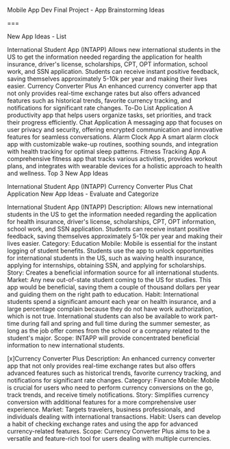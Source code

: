 Mobile App Dev Final Project - App Brainstorming Ideas

===

New App Ideas - List

International Student App (INTAPP)
Allows new international students in the US to get the information needed regarding the application for health insurance, driver's license, scholarships, CPT, OPT information, school work, and SSN application. Students can receive instant positive feedback, saving themselves approximately 5-10k per year and making their lives easier.
Currency Converter Plus
An enhanced currency converter app that not only provides real-time exchange rates but also offers advanced features such as historical trends, favorite currency tracking, and notifications for significant rate changes.
To-Do List Application
A productivity app that helps users organize tasks, set priorities, and track their progress efficiently.
Chat Application
A messaging app that focuses on user privacy and security, offering encrypted communication and innovative features for seamless conversations.
Alarm Clock App
A smart alarm clock app with customizable wake-up routines, soothing sounds, and integration with health tracking for optimal sleep patterns.
Fitness Tracking App
A comprehensive fitness app that tracks various activities, provides workout plans, and integrates with wearable devices for a holistic approach to health and wellness.
Top 3 New App Ideas

International Student App (INTAPP)
Currency Converter Plus
Chat Application
New App Ideas - Evaluate and Categorize

International Student App (INTAPP)
Description: Allows new international students in the US to get the information needed regarding the application for health insurance, driver's license, scholarships, CPT, OPT information, school work, and SSN application. Students can receive instant positive feedback, saving themselves approximately 5-10k per year and making their lives easier.
Category: Education
Mobile: Mobile is essential for the instant logging of student benefits. Students use the app to unlock opportunities for international students in the US, such as waiving health insurance, applying for internships, obtaining SSN, and applying for scholarships.
Story: Creates a beneficial information source for all international students.
Market: Any new out-of-state student coming to the US for studies. This app would be beneficial, saving them a couple of thousand dollars per year and guiding them on the right path to education.
Habit: International students spend a significant amount each year on health insurance, and a large percentage complain because they do not have work authorization, which is not true. International students can also be available to work part-time during fall and spring and full time during the summer semester, as long as the job offer comes from the school or a company related to the student's major.
Scope: INTAPP will provide concentrated beneficial information to new international students.


[x]Currency Converter Plus
Description: An enhanced currency converter app that not only provides real-time exchange rates but also offers advanced features such as historical trends, favorite currency tracking, and notifications for significant rate changes.
Category: Finance
Mobile: Mobile is crucial for users who need to perform currency conversions on the go, track trends, and receive timely notifications.
Story: Simplifies currency conversion with additional features for a more comprehensive user experience.
Market: Targets travelers, business professionals, and individuals dealing with international transactions.
Habit: Users can develop a habit of checking exchange rates and using the app for advanced currency-related features.
Scope: Currency Converter Plus aims to be a versatile and feature-rich tool for users dealing with multiple currencies.
